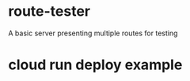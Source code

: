 # route-tester
A basic server presenting multiple routes for testing

# cloud run deploy example
```gcloud run deploy test-service --region=us-central1 --port=8080 --allow-unauthenticated --image=gcr.io/trackhearing-dev/route-tester:latest
```